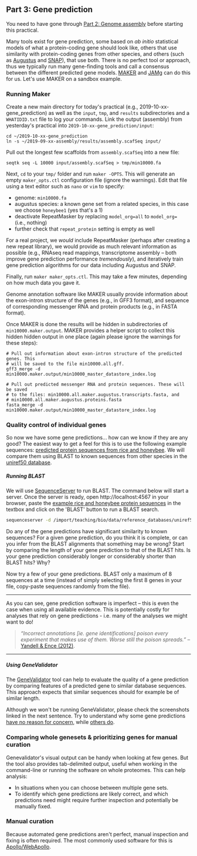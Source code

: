 ## Part 3: Gene prediction

You need to have gone through [Part 2: Genome assembly](assembly) before starting this practical.

Many tools exist for gene prediction, some based on *ab initio* statistical models of what a protein-coding gene should look like, others that use similarity with protein-coding genes from other species, and others (such as [Augustus](http://bioinf.uni-greifswald.de/augustus/) and [SNAP](https://github.com/KorfLab/SNAP)), that use both. There is no perfect tool or approach, thus we typically run many gene-finding tools and call a consensus between the different predicted gene models.  [MAKER](http://www.yandell-lab.org/software/maker.html) and [JAMg](https://github.com/genomecuration/JAMg) can do this for us. Let's use MAKER on a sandbox example.

### Running Maker

Create a new main directory for today's practical (e.g., 2019-10-xx-gene_prediction) as well as the `input`, `tmp`, and `results` subdirectories and a `WHATIDID.txt` file to log your commands. Link the output (assembly) from yesterday's practical into `2019-10-xx-gene_prediction/input`:

```
cd ~/2019-10-xx-gene_prediction
ln -s ~/2019-09-xx-assembly/results/assembly.scafSeq input/
```

Pull out the longest few scaffolds from `assembly.scafSeq` into a new file:

```
seqtk seq -L 10000 input/assembly.scafSeq > tmp/min10000.fa
```

Next, `cd` to your `tmp/` folder and run `maker -OPTS`. This will generate an empty `maker_opts.ctl` configuration file (ignore the warnings). Edit that file using a text editor such as `nano` or `vim` to specify:
  * genome: `min10000.fa`
  * augustus species: a known gene set from a related species, in this case we choose `honeybee1` (yes that's a 1)
  * deactivate RepeatMasker by replacing `model_org=all` to `model_org= ` (i.e., nothing)
  * further check that `repeat_protein` setting is empty as well

For a real project, we *would* include RepeatMasker (perhaps after creating a new repeat library), we would provide as much relevant information as possible (e.g., RNAseq read mappings, transcriptome assembly – both improve gene prediction performance *tremendously*), and iteratively train gene prediction algorithms for our data including Augustus and SNAP.

Finally, run `maker maker_opts.ctl`. This may take a few minutes, depending on how much data you gave it.

Genome annotation software like MAKER usually provide information about the exon-intron structure of the genes (e.g., in GFF3 format), and sequence of corresponding messenger RNA and protein products (e.g., in FASTA format).

Once MAKER is done the results will be hidden in subdirectories of `min10000.maker.output`. MAKER provides a helper script to collect this hidden hidden output in one place (again please ignore the warnings for these steps):

```
# Pull out information about exon-intron structure of the predicted genes. This
# will be saved to the file min10000.all.gff.
gff3_merge -d min10000.maker.output/min10000_master_datastore_index.log

# Pull out predicted messenger RNA and protein sequences. These will be saved
# to the files: min10000.all.maker.augustus.transcripts.fasta, and
# min10000.all.maker.augustus.proteins.fasta
fasta_merge -d min10000.maker.output/min10000_master_datastore_index.log
```

### Quality control of individual genes

So now we have some gene predictions... how can we know if they are any good? The easiest way to get a feel for this is to use the following example sequences: [predicted protein sequences from rice and honeybee](predictions.fa). We will compare them using BLAST to known sequences from other species in the [uniref50 database](https://www.ncbi.nlm.nih.gov/pmc/articles/PMC4375400/).

##### Running BLAST

We will use [SequenceServer](https://doi.org/10.1093/molbev/msz185) to run BLAST. The command below will start a server. Once the server is ready, open http://localhost:4567 in your browser, paste the [example rice and honeybee protein sequences](predictions.fa) in the textbox and click on the 'BLAST' button to run a BLAST search.

```bash
sequenceserver -d /import/teaching/bio/data/reference_databases/uniref50
```

Do any of the gene predictions have significant similarity to known sequences? For a given gene prediction, do you think it is complete, or can you infer from the BLAST alignments that something may be wrong? Start by comparing the length of your gene prediction to that of the BLAST hits. Is your gene prediction considerably longer or considerably shorter than BLAST hits? Why?

Now try a few of your gene predictions. BLAST only a maximum of 8 sequences at a time (instead of simply selecting the first 8 genes in your file, copy-paste sequences randomly from the file).

---

As you can see, gene prediction software is imperfect – this is even the case when using all available evidence. This is potentially costly for analyses that rely on gene predictions - i.e. many of the analyses we might want to do!

> *“Incorrect annotations [ie. gene identifications] poison every experiment that makes use of them. Worse still the poison spreads.”* – [Yandell & Ence (2012)](http://www.ncbi.nlm.nih.gov/pubmed/22510764).

---

##### Using GeneValidator

The [GeneValidator](http://bioinformatics.oxfordjournals.org/content/32/10/1559.long) tool can help to evaluate the quality of a gene prediction by comparing features of a predicted gene to similar database sequences. This approach expects that similar sequences should for example be of similar length.

Although we won't be running GeneValidator, please check the screenshots linked in the next sentence. Try to understand why some gene predictions [have no reason for concern](img-qc/good.png), while [others do](img-qc/bad.png).


### Comparing whole genesets & prioritizing genes for manual curation

Genevalidator's visual output can be handy when looking at few genes. But the tool also provides tab-delimited output, useful when working in the command-line or running the software on whole proteomes. This can help analysis:
  * In situations when you can choose between multiple gene sets.
  * To identify which gene predictions are likely correct, and which predictions need might require further inspection and potentially be manually fixed.

### Manual curation

Because automated gene predictions aren't perfect, manual inspection and fixing is often required. The most commonly used software for this is [Apollo/WebApollo](http://genomearchitect.org/).
